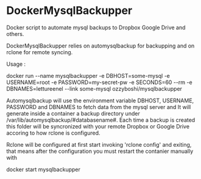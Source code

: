 # DockerMysqlBackupper
Docker script to automate mysql backups to Dropbox Google Drive and others.

DockerMysqlBackupper relies on automysqlbackup for backupping and on rclone for remote syncing.

Usage : 

  docker run --name mysqlbackupper -e DBHOST=some-mysql -e USERNAME=root -e PASSWORD=my-secret-pw -e SECONDS=60 --rm -e DBNAMES=lettureenel --link some-mysql  ozzyboshi/mysqlbackupper

Automysqlbackup will use the environment variable DBHOST, USERNAME, PASSWORD and DBNAMES to fetch data from the mysql server and It will generate inside a container a backup directory under /var/lib/automysqlbackup/#databasename#.
Each time a backup is created this folder will be syncronized with your remote Dropbox or Google Drive accoring to how rclone is configured.

Rclone will be configured at first start invoking 'rclone config' and exiting, that means after the configuration you must restart the contanier manually with

  docker start mysqlbackupper
  

